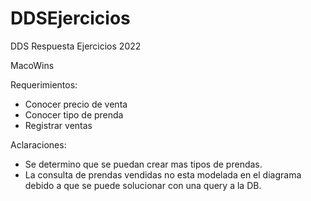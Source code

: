 # DDSEjercicios
DDS Respuesta Ejercicios 2022

MacoWins

Requerimientos:
- Conocer precio de venta
- Conocer tipo de prenda
- Registrar ventas 


Aclaraciones: 
- Se determino que se puedan crear mas tipos de prendas.
- La consulta de prendas vendidas no esta modelada en el diagrama debido a que se puede solucionar con una query a la DB.